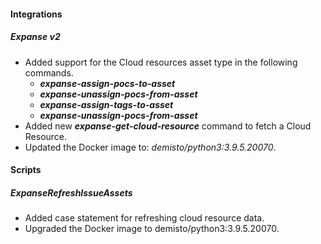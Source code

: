 
#### Integrations
##### Expanse v2
- Added support for the Cloud resources asset type in the following commands.
  - ***expanse-assign-pocs-to-asset*** 
  - ***expanse-unassign-pocs-from-asset*** 
  - ***expanse-assign-tags-to-asset*** 
  - ***expanse-unassign-pocs-from-asset*** 
- Added new ***expanse-get-cloud-resource*** command to fetch a Cloud Resource.
- Updated the Docker image to: *demisto/python3:3.9.5.20070*.

#### Scripts
##### ExpanseRefreshIssueAssets
- Added case statement for refreshing cloud resource data.
- Upgraded the Docker image to demisto/python3:3.9.5.20070.